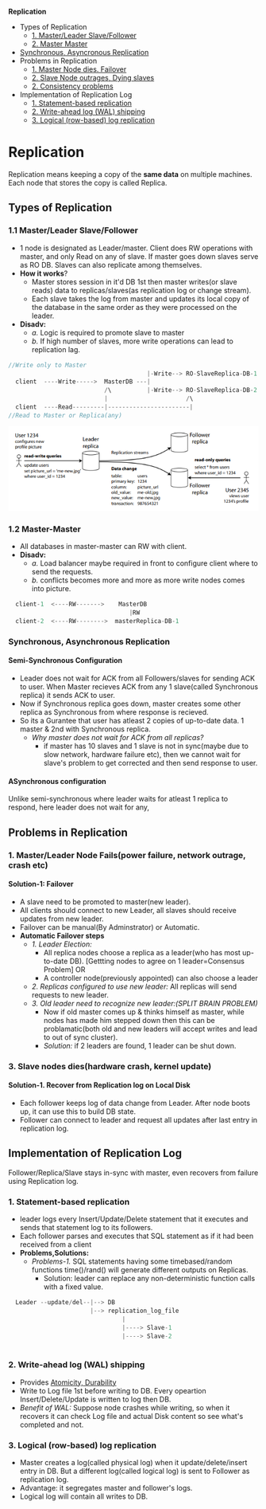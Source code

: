 **Replication**
- Types of Replication
  - [1. Master/Leader Slave/Follower](#ms)
  - [2. Master Master](#mm)
- [Synchronous, Asyncronous Replication](#sa)
- Problems in Replication
  - [1. Master Node dies. Failover](#p1)
  - [2. Slave Node outrages, Dying slaves](#p2)
  - [2. Consistency problems](/System-Design/Concepts/Bottlenecks_of_Distributed_Systems/)
- Implementation of Replication Log
  - [1. Statement-based replication](#i1)
  - [2. Write-ahead log (WAL) shipping](#i2)
  - [3. Logical (row-based) log replication](#i3)


# Replication
Replication means keeping a copy of the **same data** on multiple machines. Each node that stores the copy is called Replica.

## Types of Replication
<a name=ms></a>
### 1.1 Master/Leader Slave/Follower
- 1 node is designated as Leader/master. Client does RW operations with master, and only Read on any of slave. If master goes down slaves serve as RO DB. Slaves can also replicate among themselves.
- **How it works**?
  - Master stores session in it'd DB 1st then master writes(or slave reads) data to replicas/slaves(as replication log or change stream).
  - Each slave takes the log from master and updates its local copy of the database in the same order as they were processed on the leader.
- **Disadv:**    
  - _a._ Logic is required to promote slave to master    
  - _b._ If high number of slaves, more write operations can lead to replication lag.
```c
//Write only to Master
                                       |-Write--> RO-SlaveReplica-DB-1
  client  ----Write----->  MasterDB ---|                           
                           /\          |-Write--> RO-SlaveReplica-DB-2
                           |                      /\
  client  ----Read---------|-----------------------|
//Read to Master or Replica(any)
```
<img src=master_slave.PNG width=600/>

<a name=mm></a>
### 1.2 Master-Master
- All databases in master-master can RW with client.
- **Disadv:** 
  - _a._ Load balancer maybe required in front to configure client where to send the requests.    
  - _b._ conflicts becomes more and more as more write nodes comes into picture.
```c
  client-1  <----RW------->    MasterDB
                                  |RW
  client-2  <----RW-------->  masterReplica-DB-1
```

<a name=sa></a>
### Synchronous, Asynchronous Replication
#### Semi-Synchronous Configuration
- Leader does not wait for ACK from all Followers/slaves for sending ACK to user. When Master recieves ACK from any 1 slave(called Synchronous replica) it sends ACK to user.
- Now if Synchronous replica goes down, master creates some other replica as Synchronous from where response is recieved.
- So its a Gurantee that user has atleast 2 copies of up-to-date data. 1 master & 2nd with Synchronous replica.
  - _Why master does not wait for ACK from all replicas?_
    - if master has 10 slaves and 1 slave is not in sync(maybe due to slow network, hardware failure etc), then we cannot wait for slave's problem to get corrected and then send response to user.

<a name=sync_async.PNG width=400 />

#### ASynchronous configuration
Unlike semi-synchronous where leader waits for atleast 1 replica to respond, here leader does not wait for any,

## Problems in Replication
<a name=p1></a>
### 1. Master/Leader Node Fails(power failure, network outrage, crash etc)
#### Solution-1: Failover
- A slave need to be promoted to master(new leader).
- All clients should connect to new Leader, all slaves should receive updates from new leader.
- Failover can be manual(By Adminstrator) or Automatic.
- **Automatic Failover steps**
  - _1. Leader Election:_ 
    - All replica nodes choose a replica as a leader(who has most up-to-date DB). [Gettting nodes to agree on 1 leader=Consensus Problem] OR
    - A controller node(previously appointed) can also choose a leader
  - _2. Replicas configured to use new leader:_ All replicas will send requests to new leader.
  - _3. Old leader need to recognize new leader:(SPLIT BRAIN PROBLEM)_
    - Now if old master comes up & thinks himself as master, while nodes has made him stepped down then this can be problamatic(both old and new leaders will accept writes and lead to out of sync cluster).
    - _Solution:_ if 2 leaders are found, 1 leader can be shut down.

<a name=p2></a>
### 3. Slave nodes dies(hardware crash, kernel update)
#### Solution-1. Recover from Replication log on Local Disk
- Each follower keeps log of data change from Leader. After node boots up, it can use this to build DB state.
- Follower can connect to leader and request all updates after last entry in replication log.


## Implementation of Replication Log
Follower/Replica/Slave stays in-sync with master, even recovers from failure using Replication log.
<a name=i1></a>
### 1. Statement-based replication
- leader logs every Insert/Update/Delete statement that it executes and sends that statement log to its followers.
- Each follower parses and executes that SQL statement as if it had been received from a client
- **Problems,Solutions:**
  - _Problems-1._ SQL statements having some timebased/random functions time()/rand() will generate different outputs on Replicas.
    - Solution: leader can replace any non-deterministic function calls with a fixed value.
```c
  Leader --update/del--|--> DB
                       |--> replication_log_file
                                |
                                |----> Slave-1
                                |----> Slave-2
                       
```

<a name=i2></a>
### 2. Write-ahead log (WAL) shipping
- Provides [Atomicity, Durability](/System-Design/Concepts/)
- Write to Log file 1st before writing to DB. Every opeartion Insert/Delete/Update is written to log then DB.
- _Benefit of WAL:_ Suppose node crashes while writing, so when it recovers it can check Log file and actual Disk content so see what's completed and not.

<a name=i3></a>
### 3. Logical (row-based) log replication
- Master creates a log(called physical log) when it update/delete/insert entry in DB. But a different log(called logical log) is sent to Follower as replication log.
- Advantage: it segregates master and follower's logs.
- Logical log will contain all writes to DB.
